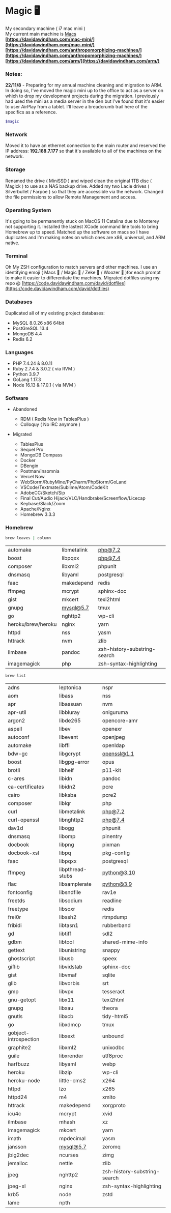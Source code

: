 # Magic 🖥

My secondary machine ( i7 mac mini )  
My current main machine is [Macs](macs)  
**[https://davidawindham.com/mac-mini/](https://davidawindham.com/mac-mini/)**  
**[https://davidawindham.com/anthropomorphizing-machines/](https://davidawindham.com/anthropomorphizing-machines/)**  
**[https://davidawindham.com/arm/](https://davidawindham.com/arm/)**

### Notes:
**22/11/8** - Preparing for my annual machine cleaning and migration to ARM.  In doing so, I've moved the magic mini up to the office to act as a server on which to drop my development projects during the migration. I previously had used the mini as a media server in the den but I've found that it's easier to user AirPlay from a tablet.  I'll leave a breadcrumb trail here of the specifics as a reference. 
```sh
$magic
```
### Network
Moved it to have an ethernet connection to the main router and reserved the IP address: **192.168.7.177** so that it's available to all of the machines on the network. 

### Storage
Renamed the drive ( MiniSSD ) and wiped clean the original 1TB disc ( Magick ) to use as a NAS backup drive. Added my two Lacie drives ( Silverbullet / Farpoe ) so that they are accessible via the network. Changed the file permissions to allow Remote Management and access. 

### Operating System
It's going to be permanently stuck on MacOS 11 Catalina due to Monterey not supporting it. Installed the lastest XCode command line tools to bring Homebrew up to speed. Matched up the software on macs so I have duplicates and I'm making notes on which ones are x86, universal, and ARM native.

### Terminal
Oh My ZSH configuration to match servers and other machines. I use an identifying emoji ( Macs 🐶 / Magic 🎱 / Zeke 🦊 / Woozer 🐻  )for each prompt to make it easier to differentiate the machines.
Migrated dotfiles using my repo @ [https://code.davidawindham.com/david/dotfiles](https://code.davidawindham.com/david/dotfiles)

### Databases
Duplicated all of my existing project databases:
- MySQL 8.0.26 x86 64bit
- PostGreSQL 13.4 
- MongoDB 4.4
- Redis 6.2

### Languages
- PHP 7.4.24 & 8.0.11
- Ruby 2.7.4 & 3.0.2 ( via RVM )
- Python 3.9.7
- GoLang 1.17.3 
- Node 16.13 & 17.0.1 ( via NVM )

### Software
- Abandoned 
  - RDM ( Redis Now in TablesPlus )
  - Colloquy ( No IRC anymore )
  
- Migrated
  - TablesPlus
  - Sequel Pro
  - MongoDB Compass
  - Docker
  - DBengin
  - Postman/Insomnia
  - Vercel Now
  - WebStorm/RubyMine/PyCharm/PhpStorm/GoLand
  - VSCode/Textmate/Sublime/Atom/CodeKit
  - AdobeCC/Sketch/Sip
  - Final Cut/Audio Hijack/VLC/Handbrake/Screenflow/Licecap
  - Keybase/Slack/Zoom
  - Apache/Nginx
  - Homebrew 3.3.3
  
### Homebrew
```sh
brew leaves | column
```
|            |  |                      |
|--------------------|-------------|------------------------------|
| automake           | libmetalink | php@7.2                      |
| boost              | libpqxx     | php@7.4                      |
| composer           | libxml2     | phpunit                      |
| dnsmasq            | libyaml     | postgresql                   |
| faac               | makedepend  | redis                        |
| ffmpeg             | mcrypt      | sphinx-doc                   |
| gist               | mkcert      | texi2html                    |
| gnupg              | mysql@5.7   | tmux                         |
| go                 | nghttp2     | wp-cli                       |
| heroku/brew/heroku | nginx       | yarn                         |
| httpd              | nss         | yasm                         |
| httrack            | nvm         | zlib                         |
| ilmbase            | pandoc      | zsh-history-substring-search |
| imagemagick        | php         | zsh-syntax-highlighting      |

```sh
brew list
```

|                       |                  |                              |
|-----------------------|------------------|------------------------------|
| adns                  | leptonica        | nspr                         |
| aom                   | libass           | nss                          |
| apr                   | libassuan        | nvm                          |
| apr-util              | libbluray        | oniguruma                    |
| argon2                | libde265         | opencore-amr                 |
| aspell                | libev            | openexr                      |
| autoconf              | libevent         | openjpeg                     |
| automake              | libffi           | openldap                     |
| bdw-gc                | libgcrypt        | openssl@1.1                  |
| boost                 | libgpg-error     | opus                         |
| brotli                | libheif          | p11-kit                      |
| c-ares                | libidn           | pandoc                       |
| ca-certificates       | libidn2          | pcre                         |
| cairo                 | libksba          | pcre2                        |
| composer              | liblqr           | php                          |
| curl                  | libmetalink      | php@7.2                      |
| curl-openssl          | libnghttp2       | php@7.4                      |
| dav1d                 | libogg           | phpunit                      |
| dnsmasq               | libomp           | pinentry                     |
| docbook               | libpng           | pixman                       |
| docbook-xsl           | libpq            | pkg-config                   |
| faac                  | libpqxx          | postgresql                   |
| ffmpeg                | libpthread-stubs | python@3.10                  |
| flac                  | libsamplerate    | python@3.9                   |
| fontconfig            | libsndfile       | rav1e                        |
| freetds               | libsodium        | readline                     |
| freetype              | libsoxr          | redis                        |
| frei0r                | libssh2          | rtmpdump                     |
| fribidi               | libtasn1         | rubberband                   |
| gd                    | libtiff          | sdl2                         |
| gdbm                  | libtool          | shared-mime-info             |
| gettext               | libunistring     | snappy                       |
| ghostscript           | libusb           | speex                        |
| giflib                | libvidstab       | sphinx-doc                   |
| gist                  | libvmaf          | sqlite                       |
| glib                  | libvorbis        | srt                          |
| gmp                   | libvpx           | tesseract                    |
| gnu-getopt            | libx11           | texi2html                    |
| gnupg                 | libxau           | theora                       |
| gnutls                | libxcb           | tidy-html5                   |
| go                    | libxdmcp         | tmux                         |
| gobject-introspection | libxext          | unbound                      |
| graphite2             | libxml2          | unixodbc                     |
| guile                 | libxrender       | utf8proc                     |
| harfbuzz              | libyaml          | webp                         |
| heroku                | libzip           | wp-cli                       |
| heroku-node           | little-cms2      | x264                         |
| httpd                 | lzo              | x265                         |
| httpd24               | m4               | xmlto                        |
| httrack               | makedepend       | xorgproto                    |
| icu4c                 | mcrypt           | xvid                         |
| ilmbase               | mhash            | xz                           |
| imagemagick           | mkcert           | yarn                         |
| imath                 | mpdecimal        | yasm                         |
| jansson               | mysql@5.7        | zeromq                       |
| jbig2dec              | ncurses          | zimg                         |
| jemalloc              | nettle           | zlib                         |
| jpeg                  | nghttp2          | zsh-history-substring-search |
| jpeg-xl               | nginx            | zsh-syntax-highlighting      |
| krb5                  | node             | zstd                         |
| lame                  | npth             |                              |



